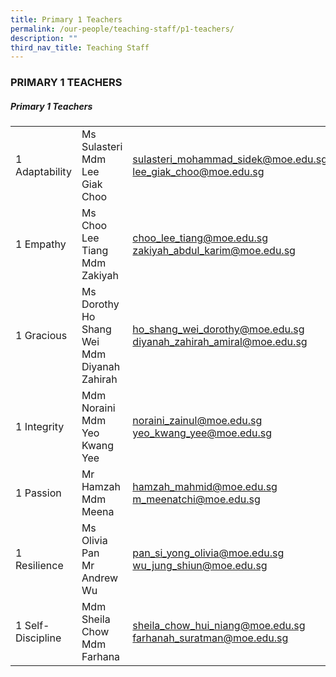 ```yaml
---
title: Primary 1 Teachers
permalink: /our-people/teaching-staff/p1-teachers/
description: ""
third_nav_title: Teaching Staff
---
```

### PRIMARY 1 TEACHERS

##### Primary 1 Teachers

|  	|  	|  	|
|---	|---	|---	|
| 1 Adaptability 	| Ms Sulasteri<br>Mdm Lee Giak Choo 	| [sulasteri\_mohammad\_sidek@moe.edu.sg](mailto:sulasteri_mohammad_sidek@moe.edu.sg)  <br>[lee\_giak\_choo@moe.edu.sg](mailto:lee_giak_choo@moe.edu.sg) 	|
| 1 Empathy 	| Ms Choo Lee Tiang<br>Mdm Zakiyah 	| [choo\_lee\_tiang@moe.edu.sg](mailto:choo_lee_tiang@moe.edu.sg)  <br>[zakiyah\_abdul\_karim@moe.edu.sg](mailto:zakiyah_abdul_karim@moe.edu.sg)	|
| 1 Gracious 	| Ms Dorothy Ho Shang Wei<br>Mdm Diyanah Zahirah 	| [ho\_shang\_wei\_dorothy@moe.edu.sg](mailto:ho_shang_wei_dorothy@moe.edu.sg)  <br>[diyanah\_zahirah\_amiral@moe.edu.sg](mailto:diyanah_zahirah_amiral@moe.edu.sg) 	|
| 1 Integrity 	| Mdm Noraini<br>Mdm Yeo Kwang Yee 	| [noraini\_zainul@moe.edu.sg](mailto:noraini_zainul@moe.edu.sg)  <br>[yeo\_kwang\_yee@moe.edu.sg](mailto:yeo_kwang_yee@moe.edu.sg)	|
| 1 Passion 	| Mr Hamzah<br>Mdm Meena 	| [hamzah\_mahmid@moe.edu.sg](mailto:hamzah_mahmid@moe.edu.sg)  <br>[m\_meenatchi@moe.edu.sg](mailto:m_meenatchi@moe.edu.sg)	|
| 1 Resilience 	| Ms Olivia Pan<br>Mr Andrew Wu 	| [pan\_si\_yong\_olivia@moe.edu.sg](mailto:pan_si_yong_olivia@moe.edu.sg)  <br>[wu\_jung\_shiun@moe.edu.sg](mailto:wu_jung_shiun@moe.edu.sg) 	|
|  1 Self-Discipline 	| Mdm Sheila Chow<br>Mdm Farhana 	| [sheila\_chow\_hui\_niang@moe.edu.sg](mailto:sheila_chow_hui_niang@moe.edu.sg)  <br>[farhanah\_suratman@moe.edu.sg](mailto:farhanah_suratman@moe.edu.sg)	|